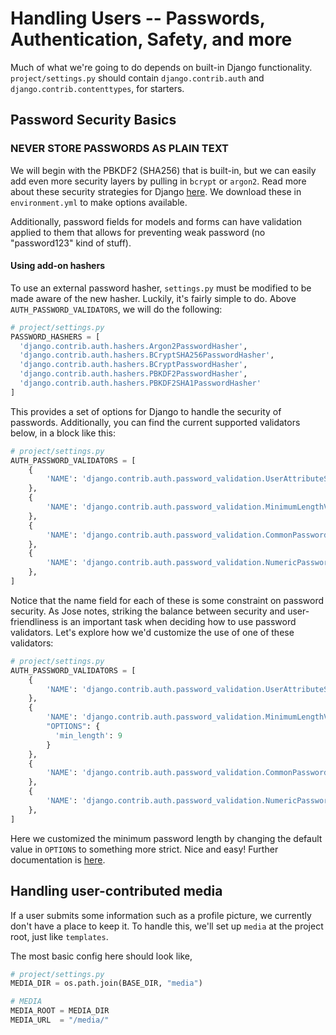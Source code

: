 # Handling Users -- Passwords, Authentication, Safety, and more

Much of what we're going to do depends on built-in Django functionality.
`project/settings.py` should contain `django.contrib.auth` and `django.contrib.contenttypes`, for starters.


## Password Security Basics

### NEVER STORE PASSWORDS AS PLAIN TEXT

We will begin with the PBKDF2 (SHA256) that is built-in, but we can easily add
even more security layers by pulling in `bcrypt` or `argon2`. Read more about
these security strategies for Django [here](https://docs.djangoproject.com/en/3.0/topics/auth/passwords/#using-argon2-with-django). We download these in `environment.yml` to make options available.

Additionally, password fields for models and forms can have validation applied
to them that allows for preventing weak password (no "password123" kind of stuff).

#### Using add-on hashers
To use an external password hasher, `settings.py` must be modified to be made
aware of the new hasher. Luckily, it's fairly simple
to do. Above `AUTH_PASSWORD_VALIDATORS`, we will do the following:

```python
# project/settings.py
PASSWORD_HASHERS = [
  'django.contrib.auth.hashers.Argon2PasswordHasher',
  'django.contrib.auth.hashers.BCryptSHA256PasswordHasher',
  'django.contrib.auth.hashers.BCryptPasswordHasher',
  'django.contrib.auth.hashers.PBKDF2PasswordHasher',
  'django.contrib.auth.hashers.PBKDF2SHA1PasswordHasher'
]
```
This provides a set of options for Django to handle the security of passwords. Additionally, you can find the current supported validators below, in a block like this:

```python
# project/settings.py
AUTH_PASSWORD_VALIDATORS = [
    {
        'NAME': 'django.contrib.auth.password_validation.UserAttributeSimilarityValidator',
    },
    {
        'NAME': 'django.contrib.auth.password_validation.MinimumLengthValidator',
    },
    {
        'NAME': 'django.contrib.auth.password_validation.CommonPasswordValidator',
    },
    {
        'NAME': 'django.contrib.auth.password_validation.NumericPasswordValidator',
    },
]
```
Notice that the name field for each of these is some constraint on password security. As Jose notes, striking the balance between security and user-friendliness is an important task when deciding how to use password validators. Let's explore how we'd customize the use of one of these validators:

```python
# project/settings.py
AUTH_PASSWORD_VALIDATORS = [
    {
        'NAME': 'django.contrib.auth.password_validation.UserAttributeSimilarityValidator',
    },
    {
        'NAME': 'django.contrib.auth.password_validation.MinimumLengthValidator',
        "OPTIONS": {
          'min_length': 9
        }
    },
    {
        'NAME': 'django.contrib.auth.password_validation.CommonPasswordValidator',
    },
    {
        'NAME': 'django.contrib.auth.password_validation.NumericPasswordValidator',
    },
]
```

Here we customized the minimum password length by changing the default value in
`OPTIONS` to something more strict. Nice and easy! Further documentation is
[here](https://docs.djangoproject.com/en/3.0/topics/auth/passwords/#module-django.contrib.auth.password_validation).


## Handling user-contributed media
If a user submits some information such as a profile picture, we currently don't
have a place to keep it. To handle this, we'll set up `media` at the project root,
just like `templates`.

The most basic config here should look like,
```python
# project/settings.py
MEDIA_DIR = os.path.join(BASE_DIR, "media")

# MEDIA
MEDIA_ROOT = MEDIA_DIR
MEDIA_URL  = "/media/"
```
